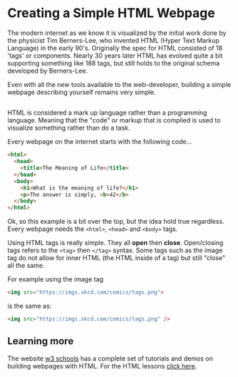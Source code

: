 # Creating a Simple HTML Webpage

The modern internet as we know it is visualized by the initial work done by the physicist Tim Berners-Lee, who invented HTML (Hyper Text Markup Language) in the early 90's.  Originally the spec for HTML consisted of 18 'tags' or components.  Nearly 30 years later HTML has evolved quite a bit supporting something like 188 tags, but still holds to the original schema developed by Berners-Lee.

Even with all the new tools available to the web-developer, building a simple webpage describing yourself remains very simple.

## <tags>

HTML is considered a mark up language rather than a programming language. Meaning that the "code" or markup that is complied is used to visualize something rather than do a task.

Every webpage on the internet starts with the following code...

```HTML
<html>
  <head>
    <title>The Meaning of Life</title>
  </head>
  <body>
    <h1>What is the meaning of life?</h1>
    <p>The answer is simply, <b>42</b>
  </body>
</html>
```

Ok, so this example is a bit over the top, but the idea hold true regardless.  Every webpage needs the `<html>`, `<head>` and `<body>` tags.

Using HTML tags is really simple.  They all **open** then **close**.  Open/closing tags refers to the `<tag>` then `</tag>` syntax.  Some tags such as the image tag do not allow for inner HTML (the HTML inside of a tag) but still "close" all the same.

For example using the image tag

```html
<img src="https://imgs.xkcd.com/comics/tags.png">
```

is the same as:

```html
<img src="https://imgs.xkcd.com/comics/tags.png" />
```

## Learning more

The website [w3 schools](https://www.w3schools.com/) has a complete set of tutorials and demos on building webpages with HTML.  For the HTML lessons [click here](https://www.w3schools.com/html/html_intro.asp).
